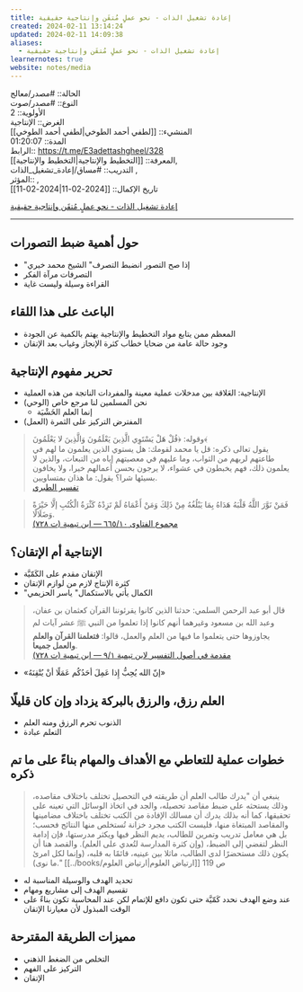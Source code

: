 ```yaml
---
title: إعادة تشغيل الذات - نحو عملٍ مُتقَن وإنتاجية حقيقية
created: 2024-02-11 13:14:24
updated: 2024-02-11 14:09:38
aliases:
  - إعادة تشغيل الذات - نحو عملٍ مُتقَن وإنتاجية حقيقية
learnernotes: true
website: notes/media
---
```


الحالة:: #مصدر/معالج  
النوع:: #مصدر/صوت  
اﻷولوية:: 2  
الغرض:: الإنتاجية  
المنشيء:: [[لطفي أحمد الطوخي|لطفي أحمد الطوخي]]  
المدة:: 01:20:07  
الرابط:: <https://t.me/E3adettashgheel/328>  
المعرفة:: [[التخطيط واﻹنتاجية|التخطيط واﻹنتاجية]],  
التدريب:: #مساق/إعادة_تشغيل_الذات ,  
المؤثر:: ,  
تاريخ اﻹكمال:: [[2024-02-11|2024-02-11]]

[إعادة تشغيل الذات - نحو عملٍ مُتقَن وإنتاجية حقيقية](https://t.me/E3adettashgheel/328)

---

## حول أهمية ضبط التصورات

- "إذا صح التصور انضبط التصرف" الشيخ محمد خيري
- التصرفات مرآة الفكر
- القراءة وسيلة وليست غاية

## الباعث على هذا اللقاء

- المعظم ممن يتابع مواد التخطيط والإنتاجية يهتم بالكمية عن الجودة
- وجود حالة عامة من ضحايا خطاب كثرة الإنجاز وغياب بعد الإتقان

## تحرير مفهوم الإنتاجية

- الإنتاجية: العَلاقة بين مدخلات عملية معينة والمفردات الناتجة من هذه العملية
- نحن المسلمين لنا مرجع خاص (الوحي)
	- إنما العلم الخَشْيَة
- المفترض التركيز على الثمرة (العمل)

> وقوله: ﴿قُلْ هَلْ يَسْتَوِي الَّذِينَ يَعْلَمُونَ وَالَّذِينَ لا يَعْلَمُونَ﴾  
يقول تعالى ذكره: قل يا محمد لقومك: هل يستوي الذين يعلمون ما لهم في طاعتهم لربهم من الثواب، وما عليهم في معصيتهم إياه من التبعات، والذين لا يعلمون ذلك، فهم يخبطون في عشواء، لا يرجون بحسن أعمالهم خيرا، ولا يخافون بسيئها شرا؟ يقول: ما هذان بمتساويين.  
[تفسير الطبري](https://tafsir.app/tabari/39/9)

> فَمَنْ نَوَّرَ اللَّهُ قَلْبَهُ هَدَاهُ بِمَا يَبْلُغُهُ مِنْ ذَلِكَ وَمَنْ أَعْمَاهُ لَمْ تَزِدْهُ كَثْرَةُ الْكُتُبِ إلَّا حَيْرَةً وَضَلَالًا.  
> [مجموع الفتاوى ١٠/‏٦٦٥ — ابن تيمية (ت ٧٢٨)](https://app.turath.io/book/7289?page=5245)

## الإنتاجية أم الإتقان؟

- الإتقان مقدم على الكَمّيَّة
- كثرة الإنتاج لازم من لوازم الإتقان
- "الكمال يأتي بالاستكمال" ياسر الحزيمي

> قال أبو عبد الرحمن السلمي: حدثنا الذين كانوا يقرئوننا القرآن كعثمان بن عفان، وعبد الله بن مسعود وغيرهما أنهم كانوا إذا تعلموا من النبي ﷺ عشر آيات لم يجاوزوها حتى يتعلموا ما فيها من العلم والعمل، قالوا: **فتعلمنا القرآن والعلم والعمل جميعا**.  
> [مقدمة في أصول التفسير لابن تيمية ١/‏٩ — ابن تيمية (ت ٧٢٨)](https://app.turath.io/book/12081?page=3)

- «إنّ الله يُحِبُّ إِذا عَمِلَ أحَدُكُم عَمَلًا أنْ يُتْقِنَهُ»

## العلم رزق، والرزق بالبركة يزداد وإن كان قليلًا

- الذنوب تحرم الرزق ومنه العلم
- التعلم عبادة

## خطوات عملية للتعاطي مع الأهداف والمهام بناءً على ما تم ذكره

> ينبغي أن "يدرك طالب العلم أن طريقته في التحصيل تختلف باختلاف مقاصده، وذلك يستحثه على ضبط مقاصد تحصيله، والجد في اتخاذ الوسائل التي تعينه على تحقيقها، كما أنه بذلك يدرك أن مسالك الإفادة من الكتب تختلف باختلاف مضامينها والمقاصد المبتغاة منها، فليست الكتب مجرد خزانة تُستخلص منها النتائج فحسب؛ بل هي معامل تدريب وتمرين للطالب، يديم النظر فيها ويكثر مدرستها، فإن إدامة النظر لتفضي إلى الضبط، (وإن كثرة المدارسة لتُعدي على العلم). والقصد هنا أن يكون ذلك مستحضرًا لدى الطالب، ماثلا بين عينيه، قائمًا به قلبه، (وإنما لكل امرئ ما نوى)." [[../books/ارتياض العلوم|ارتياض العلوم]] ص 119

- تحديد الهدف والوسيلة المناسبة له
- تقسيم الهدف إلى مشاريع ومهام
- عند وضع الهدف نحدد كَمّيَّة حتى تكون دافع للإتمام لكن عند المحاسبة تكون بناءً على الوقت المبذول لأن معيارنا الإتقان

## مميزات الطريقة المقترحة

- التخلص من الضغط الذهني
- التركيز على الفهم
- الإتقان
